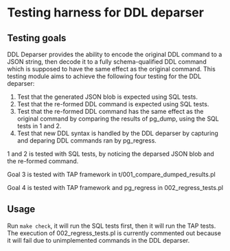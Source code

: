 # Testing harness for DDL deparser

## Testing goals

DDL Deparser provides the ability to encode the original DDL command to a JSON string, then decode it to a fully schema-qualified DDL command which is supposed to have the same effect as the original command. This testing module aims to achieve the following four testing for the DDL deparser:

1. Test that the generated JSON blob is expected using SQL tests.
2. Test that the re-formed DDL command is expected using SQL tests.
3. Test	that the re-formed DDL command has the same effect as the original command
   by comparing	the results of pg_dump,	using the SQL tests in 1 and 2.
4. Test	that new DDL syntax is handled by the DDL deparser by capturing and deparing
   DDL commands	ran by pg_regress.

1 and 2 is tested with SQL tests, by noticing the deparsed JSON blob and the re-formed command.

Goal 3 is tested with TAP framework in t/001_compare_dumped_results.pl

Goal 4 is tested with TAP framework and pg_regress in 002_regress_tests.pl

## Usage

Run `make check`, it will run the SQL tests first, then it will run the TAP tests. The execution of 002_regress_tests.pl is currently commented out because it will fail due to unimplemented commands in the DDL deparser.
